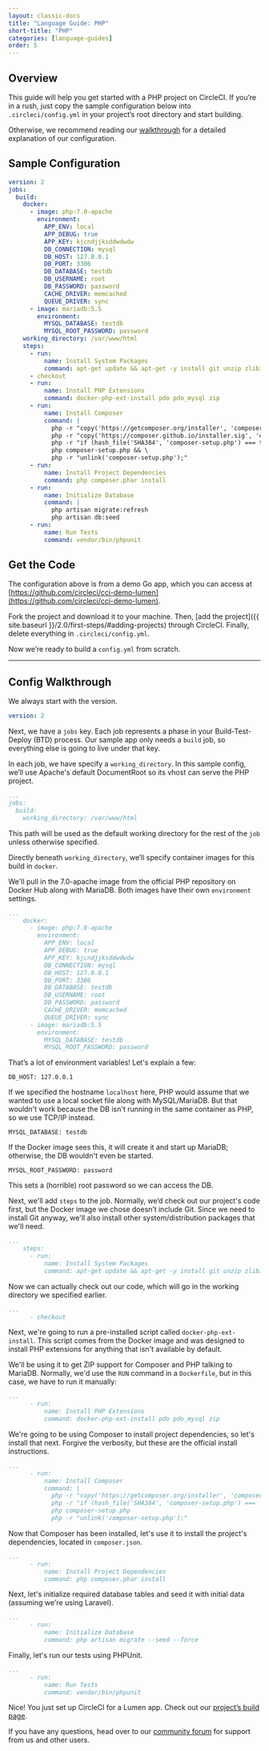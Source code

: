 ```yaml
---
layout: classic-docs
title: "Language Guide: PHP"
short-title: "PHP"
categories: [language-guides]
order: 5
---
```


## Overview

This guide will help you get started with a PHP project on CircleCI. If you’re in a rush, just copy the sample configuration below into `.circleci/config.yml` in your project’s root directory and start building.

Otherwise, we recommend reading our [walkthrough](#config-walkthrough) for a detailed explanation of our configuration.

## Sample Configuration

```YAML
version: 2
jobs:
  build:
    docker:
      - image: php:7.0-apache
        environment:
          APP_ENV: local
          APP_DEBUG: true
          APP_KEY: kjcndjjksddwdwdw
          DB_CONNECTION: mysql
          DB_HOST: 127.0.0.1
          DB_PORT: 3306
          DB_DATABASE: testdb
          DB_USERNAME: root
          DB_PASSWORD: password
          CACHE_DRIVER: memcached
          QUEUE_DRIVER: sync
      - image: mariadb:5.5
        environment:
          MYSQL_DATABASE: testdb
          MYSQL_ROOT_PASSWORD: password
    working_directory: /var/www/html
    steps:
      - run:
          name: Install System Packages
          command: apt-get update && apt-get -y install git unzip zlib1g-dev
      - checkout
      - run:
          name: Install PHP Extensions
          command: docker-php-ext-install pdo pdo_mysql zip
      - run:
          name: Install Composer
          command: |
            php -r "copy('https://getcomposer.org/installer', 'composer-setup.php');" && \
            php -r "copy('https://composer.github.io/installer.sig', 'composer-setup.sig');" && \
            php -r "if (hash_file('SHA384', 'composer-setup.php') === trim(file_get_contents('composer-setup.sig'))) { echo 'Installer verified'; } else { echo 'Installer corrupt'; unlink('composer-setup.php'); } echo PHP_EOL;" && \
            php composer-setup.php && \
            php -r "unlink('composer-setup.php');"
      - run:
          name: Install Project Dependencies
          command: php composer.phar install
      - run:
          name: Initialize Database
          command: |
            php artisan migrate:refresh
            php artisan db:seed
      - run:
          name: Run Tests
          command: vendor/bin/phpunit
```

## Get the Code

The configuration above is from a demo Go app, which you can access at [https://github.com/circleci/cci-demo-lumen](https://github.com/circleci/cci-demo-lumen).

Fork the project and download it to your machine. Then, [add the project]({{ site.baseurl }}/2.0/first-steps/#adding-projects) through CircleCI. Finally, delete everything in `.circleci/config.yml`.

Now we’re ready to build a `config.yml` from scratch.

---

## Config Walkthrough

We always start with the version.

```YAML
version: 2
```

Next, we have a `jobs` key. Each job represents a phase in your Build-Test-Deploy (BTD) process. Our sample app only needs a `build` job, so everything else is going to live under that key.

In each job, we have specify a `working_directory`. In this sample config, we’ll use Apache's default DocumentRoot so its vhost can serve the PHP project.

```YAML
...
jobs:
  build:
    working_directory: /var/www/html
```

This path will be used as the default working directory for the rest of the `job` unless otherwise specified.

Directly beneath `working_directory`, we’ll specify container images for this build in `docker`.

We'll pull in the 7.0-apache image from the official PHP repository on Docker Hub along with MariaDB. Both images have their own `environment` settings.

```YAML
...
    docker:
      - image: php:7.0-apache
        environment:
          APP_ENV: local
          APP_DEBUG: true
          APP_KEY: kjcndjjksddwdwdw
          DB_CONNECTION: mysql
          DB_HOST: 127.0.0.1
          DB_PORT: 3306
          DB_DATABASE: testdb
          DB_USERNAME: root
          DB_PASSWORD: password
          CACHE_DRIVER: memcached
          QUEUE_DRIVER: sync
      - image: mariadb:5.5
        environment:
          MYSQL_DATABASE: testdb
          MYSQL_ROOT_PASSWORD: password
```

That’s a lot of environment variables! Let's explain a few:

`DB_HOST: 127.0.0.1`

If we specified the hostname `localhost` here, PHP would assume that we wanted to use a local socket file along with MySQL/MariaDB. But that wouldn't work because the DB isn't running in the same container as PHP, so we use TCP/IP instead.

`MYSQL_DATABASE: testdb`

If the Docker image sees this, it will create it and start up MariaDB; otherwise, the DB wouldn't even be started.

`MYSQL_ROOT_PASSWORD: password`

This sets a (horrible) root password so we can access the DB.

Next, we'll add `steps` to the job. Normally, we’d check out our project's code first, but the Docker image we chose doesn’t include Git. Since we need to install Git anyway, we'll also install other system/distribution packages that we'll need.

```YAML
...
    steps:
      - run:
          name: Install System Packages
          command: apt-get update && apt-get -y install git unzip zlib1g-dev
```

Now we can actually check out our code, which will go in the working directory we specified earlier.

```YAML
...
      - checkout
```

Next, we're going to run a pre-installed script called `docker-php-ext-install`. This script comes from the Docker image and was designed to install PHP extensions for anything that isn't available by default.

We'll be using it to get ZIP support for Composer and PHP talking to MariaDB. Normally, we'd use the `RUN` command in a `Dockerfile`, but in this case, we have to run it manually:

```YAML
...
      - run:
          name: Install PHP Extensions
          command: docker-php-ext-install pdo pdo_mysql zip
```

We're going to be using Composer to install project dependencies, so let's install that next. Forgive the verbosity, but these are the official install instructions.

```YAML
...
      - run:
          name: Install Composer
          command: |
            php -r "copy('https://getcomposer.org/installer', 'composer-setup.php');"
            php -r "if (hash_file('SHA384', 'composer-setup.php') === 'aa96f26c2b67226a324c27919f1eb05f21c248b987e6195cad9690d5c1ff713d53020a02ac8c217dbf90a7eacc9d141d') { echo 'Installer verified'; } else { echo 'Installer corrupt'; unlink('composer-setup.php'); } echo PHP_EOL;"
            php composer-setup.php
            php -r "unlink('composer-setup.php');"
```

Now that Composer has been installed, let's use it to install the project's dependencies, located in `composer.json`.

```YAML
...
      - run:
          name: Install Project Dependencies
          command: php composer.phar install
```

Next, let's initialize required database tables and seed it with initial data (assuming we're using Laravel).

```YAML
...
      - run:
          name: Initialize Database
          command: php artisan migrate --seed --force
```

Finally, let's run our tests using PHPUnit.

```YAML
...
      - run:
          name: Run Tests
          command: vendor/bin/phpunit
```

Nice! You just set up CircleCI for a Lumen app. Check out our [project’s build page](https://circleci.com/gh/circleci/cci-demo-lumen).

If you have any questions, head over to our [community forum](https://discuss.circleci.com/) for support from us and other users.
